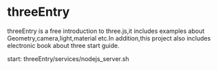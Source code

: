 # threeEntry

threeEntry is a free introduction to three.js,it includes examples about Geometry,camera,light,material etc.In addition,this project also includes electronic book about three start guide.


start: threeEntry/services/nodejs_server.sh

